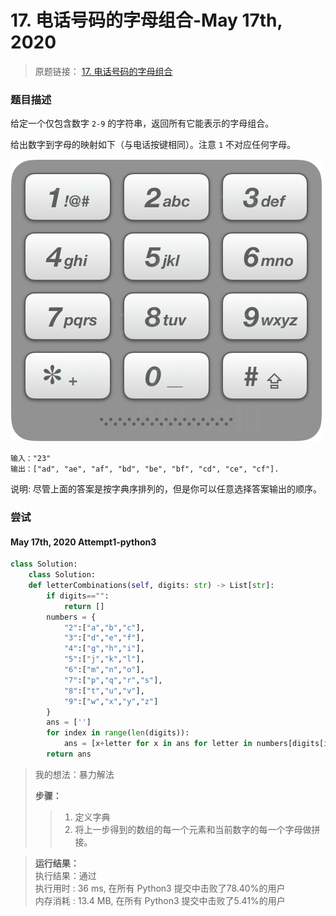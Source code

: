 # 17. 电话号码的字母组合-May 17th, 2020

> 原题链接： [17. 电话号码的字母组合](https://leetcode-cn.com/problems/letter-combinations-of-a-phone-number/)

### 题目描述

给定一个仅包含数字 `2-9` 的字符串，返回所有它能表示的字母组合。

给出数字到字母的映射如下（与电话按键相同）。注意 `1` 不对应任何字母。

![alt img17-1](./../image/img17-1.png)

```
输入："23"
输出：["ad", "ae", "af", "bd", "be", "bf", "cd", "ce", "cf"].

```
说明:
尽管上面的答案是按字典序排列的，但是你可以任意选择答案输出的顺序。

### 尝试

#### May 17th, 2020 Attempt1-python3

```python
class Solution:
    class Solution:
    def letterCombinations(self, digits: str) -> List[str]:
        if digits=="":
            return []
        numbers = {
            "2":["a","b","c"],
            "3":["d","e","f"],
            "4":["g","h","i"],
            "5":["j","k","l"],
            "6":["m","n","o"],
            "7":["p","q","r","s"],
            "8":["t","u","v"],
            "9":["w","x","y","z"]
        }
        ans = ['']
        for index in range(len(digits)):
            ans = [x+letter for x in ans for letter in numbers[digits[index]]]
        return ans
```

> 我的想法：暴力解法
>
> **步骤：** 
> > 1. 定义字典
> > 2. 将上一步得到的数组的每一个元素和当前数字的每一个字母做拼接。

> **运行结果：**   
> 执行结果：通过   
> 执行用时 : 36 ms, 在所有 Python3 提交中击败了78.40%的用户   
> 内存消耗 : 13.4 MB, 在所有 Python3 提交中击败了5.41%的用户

